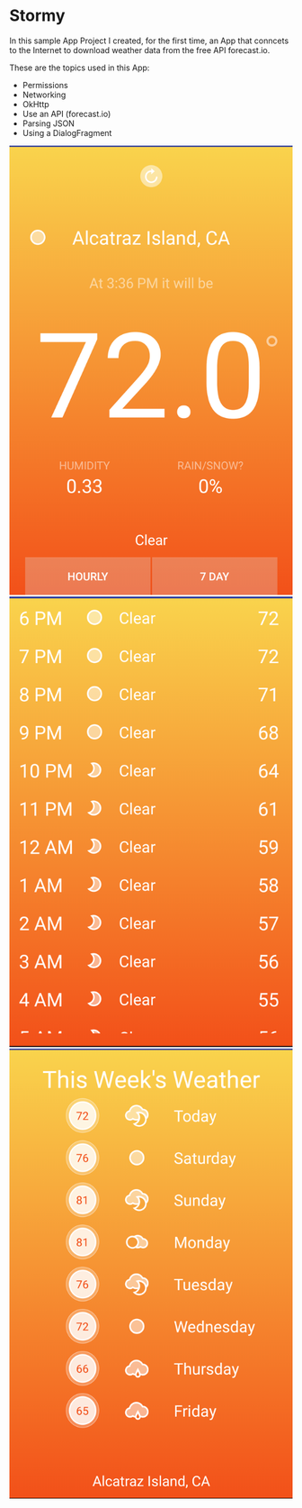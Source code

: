 # Stormy

In this sample App Project I created, for the first time, an App that conncets to the Internet to download weather data
from the free API forecast.io.

These are the topics used in this App:
* Permissions
* Networking
* OkHttp
* Use an API (forecast.io)
* Parsing JSON
* Using a DialogFragment

![alt text](https://github.com/RosarioAleCali/Stormy/blob/master/Screenshot1.png)
![alt text](https://github.com/RosarioAleCali/Stormy/blob/master/Screenshot2.png)
![alt text](https://github.com/RosarioAleCali/Stormy/blob/master/Screenshot3.png)
